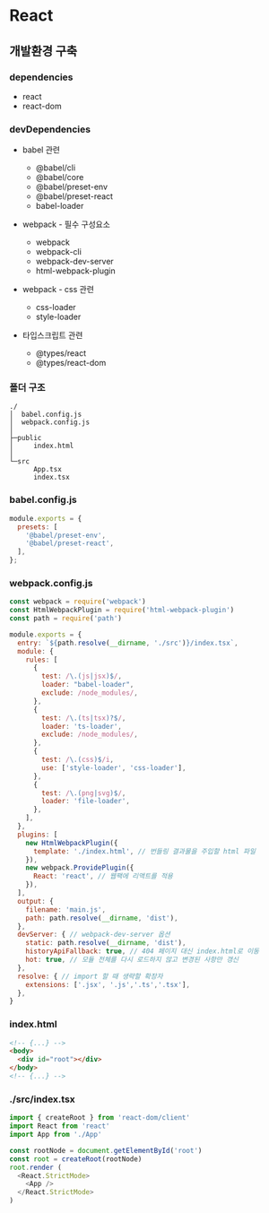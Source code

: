 # React
## 개발환경 구축
### dependencies
- react
- react-dom

### devDependencies
- babel 관련
  - @babel/cli
  - @babel/core
  - @babel/preset-env
  - @babel/preset-react
  - babel-loader

- webpack - 필수 구성요소
  - webpack
  - webpack-cli
  - webpack-dev-server
  - html-webpack-plugin

- webpack - css 관련
  - css-loader
  - style-loader

- 타입스크립트 관련
  - @types/react
  - @types/react-dom

### 폴더 구조
```
./
│  babel.config.js
│  webpack.config.js
│
├─public
│     index.html
│          
└─src
      App.tsx
      index.tsx
```

### babel.config.js
```javascript
module.exports = {
  presets: [
    '@babel/preset-env',
    '@babel/preset-react',
  ],
};
```

### webpack.config.js
```javascript
const webpack = require('webpack')
const HtmlWebpackPlugin = require('html-webpack-plugin')
const path = require('path')

module.exports = {
  entry: `${path.resolve(__dirname, './src')}/index.tsx`,
  module: {
    rules: [
      {
        test: /\.(js|jsx)$/,
        loader: "babel-loader",
        exclude: /node_modules/,
      },
      {
        test: /\.(ts|tsx)?$/,
        loader: 'ts-loader',
        exclude: /node_modules/,
      },
      {
        test: /\.(css)$/i,
        use: ['style-loader', 'css-loader'],
      },
      {
        test: /\.(png|svg)$/,
        loader: 'file-loader',
      },
    ],
  },
  plugins: [
    new HtmlWebpackPlugin({
      template: './index.html', // 번들링 결과물을 주입할 html 파일
    }),
    new webpack.ProvidePlugin({
      React: 'react', // 웹팩에 리액트를 적용
    }),
  ],
  output: {
    filename: 'main.js',
    path: path.resolve(__dirname, 'dist'),
  },
  devServer: { // webpack-dev-server 옵션
    static: path.resolve(__dirname, 'dist'),
    historyApiFallback: true, // 404 페이지 대신 index.html로 이동
    hot: true, // 모듈 전체를 다시 로드하지 않고 변경된 사항만 갱신
  },
  resolve: { // import 할 때 생략할 확장자
    extensions: ['.jsx', '.js','.ts','.tsx'],
  },
}
```

### index.html
```html
<!-- {...} -->
<body>
  <div id="root"></div>
</body>
<!-- {...} -->
```

### ./src/index.tsx
```javascript
import { createRoot } from 'react-dom/client'
import React from 'react'
import App from './App'

const rootNode = document.getElementById('root')
const root = createRoot(rootNode)
root.render (
  <React.StrictMode>
    <App />
  </React.StrictMode>
)
```
